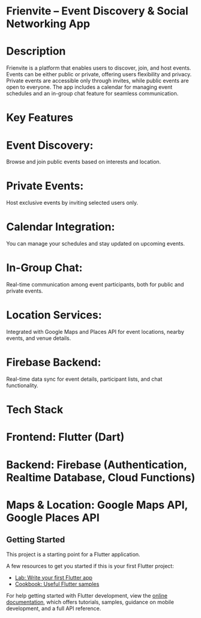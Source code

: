 # Frienvite – Event Discovery & Social Networking App

# Description
Frienvite is a platform that enables users to discover, join, and host events. Events can be either public or private, offering users flexibility and privacy. Private events are accessible only through invites, while public events are open to everyone. The app includes a calendar for managing event schedules and an in-group chat feature for seamless communication.

# Key Features
# Event Discovery:
Browse and join public events based on interests and location.

# Private Events:
Host exclusive events by inviting selected users only.

# Calendar Integration:
You can manage your schedules and stay updated on upcoming events.

# In-Group Chat:
Real-time communication among event participants, both for public and private events.

# Location Services:
Integrated with Google Maps and Places API for event locations, nearby events, and venue details.

# Firebase Backend:
Real-time data sync for event details, participant lists, and chat functionality.

# Tech Stack
# Frontend: Flutter (Dart)

# Backend: Firebase (Authentication, Realtime Database, Cloud Functions)

# Maps & Location: Google Maps API, Google Places API

## Getting Started

This project is a starting point for a Flutter application.

A few resources to get you started if this is your first Flutter project:

- [Lab: Write your first Flutter app](https://docs.flutter.dev/get-started/codelab)
- [Cookbook: Useful Flutter samples](https://docs.flutter.dev/cookbook)

For help getting started with Flutter development, view the
[online documentation](https://docs.flutter.dev/), which offers tutorials,
samples, guidance on mobile development, and a full API reference.
